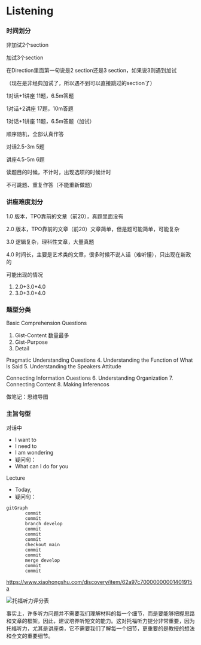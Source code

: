 # Listening

### 时间划分

非加试2个section

加试3个section

在Direction里面第一句说是2 section还是3 section，如果说3则遇到加试

（现在是非经典加试了，所以遇不到可以直接跳过的section了）



1对话+1讲座 11题，6.5m答题

1对话+2讲座 17题，10m答题

1对话+1讲座 11题，6.5m答题（加试）

顺序随机，全部认真作答



对话2.5-3m 5题

讲座4.5-5m 6题

读题目的时候，不计时，出现选项的时候计时

不可跳题、重复作答（不能重新做题）



### 讲座难度划分

1.0 版本，TPO靠前的文章（前20），真题里面没有

2.0 版本，TPO靠前的文章（前20）文章简单，但是题可能简单，可能复杂

3.0 逻辑复杂，理科性文章，大量真题

4.0 时间长，主要是艺术类的文章，很多时候不说人话（难听懂），只出现在新政的



可能出现的情况

1. 2.0+3.0+4.0
2. 3.0+3.0+4.0



### 题型分类

Basic Comprehension Questions

1. Gist-Content 数量最多
2. Gist-Purpose
3. Detail

Pragmatic Understanding Ouestions
4. Understanding the Function of What ls Said
5. Understanding the Speakers Attitude

Connecting Information Ouestions
6. Understanding Organization
7. Connecting Content
8. Making Inferencos

做笔记：思维导图



### 主旨句型

对话中

- I want to
- I need to
- I am wondering
- 疑问句：
- What can I do for you

Lecture

- Today, 
- 疑问句：

```mermaid
gitGraph
       commit
       commit
       branch develop
       commit
       commit
       commit
       checkout main
       commit
       commit
       merge develop
       commit
       commit
```



https://www.xiaohongshu.com/discovery/item/62a97c70000000001401915a

![托福听力评分表](https://xingqiu-tuchuang-1256524210.cos.ap-shanghai.myqcloud.com/3978/88541646808716.png)



事实上，许多听力问题并不需要我们理解材料的每一个细节，而是要能够把握思路和文章的框架。因此，建议培养听短文的能力。这对托福听力提分非常重要，因为托福听力，尤其是讲座类，它不需要我们了解每一个细节，更重要的是教授的想法和全文的重要细节。

